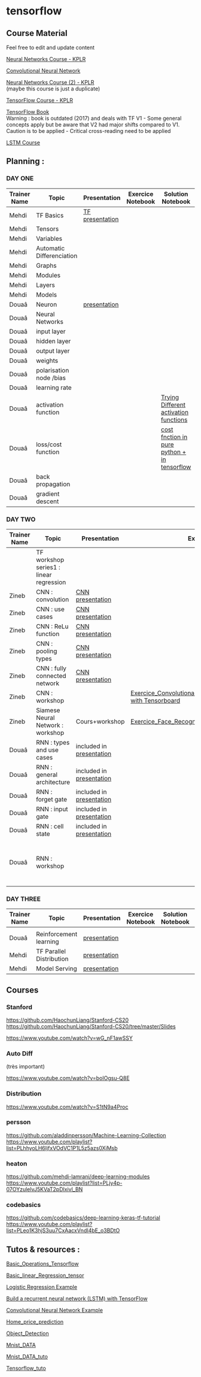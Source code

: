 # tensorflow

## Course Material

Feel free to edit and update content

[Neural Networks Course - KPLR](https://sylacefr.sharepoint.com/:b:/s/KPLR/EbMIbw-zj7xCtf_8uuInlMABvH9HahGd-YzZgF65Rwj31g?e=UZpdCQ)

[Convolutional Neural Network](https://docs.google.com/presentation/d/1R0aAw0dkHO0FMjWc7_dNb0vYR6lXM65OJxluRZcQ9X8/edit#slide=id.p)

[Neural Networks Course (2) - KPLR](https://sylacefr.sharepoint.com/:p:/s/KPLR/EWgGzXjvPoRMlTNeiU-M8m8BTRh2AvfOpIoWV3TVeyXH6w?e=VrFcr3)  
(maybe this course is just a duplicate)

[TensorFlow Course - KPLR](https://sylacefr.sharepoint.com/:p:/s/KPLR/EeVyRhQ9BhJOmNTt2oX7KXMBluTwwm8nLCabD4bxrJKTmQ?e=iV6exk)

[TensorFlow Book](https://sylacefr.sharepoint.com/:b:/s/KPLR/EVE-w4xgJ0ZCmbTC5theHVYBVcG1SbnsTrmZ9ZVJXNwNUw?e=EmjQDJ)  
Warning : book is outdated (2017) and deals with TF V1 - Some general concepts apply but be aware that V2 had major shifts compared to V1. 
Caution is to be applied - Critical cross-reading need to be applied

[LSTM Course](https://sylacefr.sharepoint.com/:b:/s/KPLR/EV7ec_n0-NpJmelVQL1kAysBJoUSV1PejzFZxaImCc_3Xw?e=aVe4tx)


## Planning : 

### DAY ONE 
| Trainer Name | Topic |  Presentation | Exercice Notebook | Solution Notebook | External Ressource/example |
| ------ | ------ | ------ |  ------ | ------ | ------ |
| Mehdi | TF Basics | [TF presentation](https://sylacefr.sharepoint.com/:p:/s/KPLR/EeVyRhQ9BhJOmNTt2oX7KXMBluTwwm8nLCabD4bxrJKTmQ?e=iV6exk) | | |
| Mehdi | Tensors | | | |
| Mehdi | Variables |  |
| Mehdi | Automatic Differenciation |  |
| Mehdi | Graphs |  |
| Mehdi | Modules | | | |
| Mehdi | Layers | | | |
| Mehdi | Models | | | |
| Douaâ | Neuron | [presentation](https://sylacefr.sharepoint.com/:p:/s/KPLR/EWgGzXjvPoRMlTNeiU-M8m8BTRh2AvfOpIoWV3TVeyXH6w?e=VrFcr3) | | |
| Douaâ | Neural Networks | | | |
| Douaâ | input layer | | | |
| Douaâ | hidden layer | | | |
| Douaâ | output layer | | | |
| Douaâ | weights | | | |
| Douaâ | polarisation node /bias | | | |
| Douaâ | learning rate | | | |
| Douaâ | activation function | | | [Trying Different activation functions](https://colab.research.google.com/drive/1GKbcWGaSoaRT8Ky3votUbtv_yYV0karp?usp=sharing)| 
| Douaâ | loss/cost function | | | [cost fnction in pure python + in tensorflow](https://colab.research.google.com/github/goodboychan/chans_jupyter/blob/main/_notebooks/2020-09-07-02-Cost-Minimization-using-Gradient-Descent.ipynb#scrollTo=BR4bzYcJy84g)| 
| Douaâ | back propagation | | | | [for math lovers](https://mmuratarat.github.io/2020-01-09/backpropagation) - [very simplified math](https://hmkcode.com/ai/backpropagation-step-by-step/)|
| Douaâ | gradient descent | | | | 


### DAY TWO
| Trainer Name | Topic |  Presentation | Exercice Notebook | Solution Notebook | External Ressource/example |
| ------ | ------ | ------ |  ------ | ------ | ------ |
|  | TF workshop series1 : linear regression |  |  | [linear regression with TF-solution](https://github.com/mehdi-lamrani/tensorflow/blob/main/clean/KPLR_TF_Linear_regression.ipynb) |  |
| Zineb  |  CNN : convolution  | [CNN presentation](https://docs.google.com/presentation/d/1R0aAw0dkHO0FMjWc7_dNb0vYR6lXM65OJxluRZcQ9X8/edit#slide=id.p) |  |  | | 
| Zineb  |  CNN : use cases  | [CNN presentation](https://docs.google.com/presentation/d/1R0aAw0dkHO0FMjWc7_dNb0vYR6lXM65OJxluRZcQ9X8/edit#slide=id.p) |  |  | | 
| Zineb  |  CNN : ReLu function | [CNN presentation](https://docs.google.com/presentation/d/1R0aAw0dkHO0FMjWc7_dNb0vYR6lXM65OJxluRZcQ9X8/edit#slide=id.p) |  | | | 
| Zineb  |  CNN : pooling types | [CNN presentation](https://docs.google.com/presentation/d/1R0aAw0dkHO0FMjWc7_dNb0vYR6lXM65OJxluRZcQ9X8/edit#slide=id.p) |  |  | | 
| Zineb  |  CNN : fully connected network | [CNN presentation](https://docs.google.com/presentation/d/1R0aAw0dkHO0FMjWc7_dNb0vYR6lXM65OJxluRZcQ9X8/edit#slide=id.p) |  | | | 
| Zineb  |  CNN : workshop  |  |  [Exercice_Convolutional_Neural_Networks_with_Tensorboard with Tensorboard](https://github.com/mehdi-lamrani/tensorflow/blob/main/clean/Exercice_Convolutional_Neural_Networks_with_Tensorboard.ipynb) | [Solution_Convolutional_Neural_Networks_with_Tensorboard with Tensorboard](https://github.com/mehdi-lamrani/tensorflow/blob/main/clean/Solution_Convolutional_Neural_Networks_with_Tensorboard.ipynb) | | 
| Zineb  |  Siamese Neural Network : workshop  | Cours+workshop | [Exercice_Face_Recognition_Siamese_network.ipynb](https://github.com/mehdi-lamrani/tensorflow/blob/main/clean/Exercice_Face_Recognition_Siamese_network.ipynb) | [Solution_Face_Recognition_Siamese_network.ipynb](https://github.com/mehdi-lamrani/tensorflow/blob/main/clean/Solution_Face_Recognition_Siamese_network.ipynb) | | 
| Douaâ | RNN : types and use cases | included in [presentation](https://sylacefr.sharepoint.com/:p:/s/KPLR/EWgGzXjvPoRMlTNeiU-M8m8BTRh2AvfOpIoWV3TVeyXH6w?e=VrFcr3) | | | |
| Douaâ | RNN : general architecture | included in [presentation](https://sylacefr.sharepoint.com/:p:/s/KPLR/EWgGzXjvPoRMlTNeiU-M8m8BTRh2AvfOpIoWV3TVeyXH6w?e=VrFcr3) | | | |
| Douaâ | RNN : forget gate | included in [presentation](https://sylacefr.sharepoint.com/:p:/s/KPLR/EWgGzXjvPoRMlTNeiU-M8m8BTRh2AvfOpIoWV3TVeyXH6w?e=VrFcr3) | | | |
| Douaâ | RNN : input gate | included in [presentation](https://sylacefr.sharepoint.com/:p:/s/KPLR/EWgGzXjvPoRMlTNeiU-M8m8BTRh2AvfOpIoWV3TVeyXH6w?e=VrFcr3) | | | |
| Douaâ | RNN : cell state | included in [presentation](https://sylacefr.sharepoint.com/:p:/s/KPLR/EWgGzXjvPoRMlTNeiU-M8m8BTRh2AvfOpIoWV3TVeyXH6w?e=VrFcr3) | | | |
| Douaâ | RNN : workshop |  | | [LSTM-Airline passengers forecasting with keras ](https://github.com/mehdi-lamrani/Neural-Networks/blob/main/LSTM_Forecast.ipynb)  -  [LSTM-Frozen Desserts Production with Tensorflow](https://github.com/doudi0101/ML-TPs/blob/main/RNN_Frozen_Desserts.ipynb) | to do : add markdown and comments from the video as hint, add 2021 data from kaggle | 

### DAY THREE

| Trainer Name | Topic |  Presentation | Exercice Notebook | Solution Notebook | External Ressource/example |
| ------ | ------ | ------ |  ------ | ------ | ----- |
|  |  |  |  |  |  |
| Douaâ | Reinforcement learning | [presentation](https://sylacefr.sharepoint.com/:p:/s/KPLR/EWgGzXjvPoRMlTNeiU-M8m8BTRh2AvfOpIoWV3TVeyXH6w?e=VrFcr3) |  | | Mehdi | Advanced TF Concepts | [presentation]() |  | | | 
| Mehdi | TF Parallel Distribution | [presentation]() |  | | | 
| Mehdi | Model Serving | [presentation]() |  | | | 



## Courses

### Stanford 

https://github.com/HaochunLiang/Stanford-CS20
https://github.com/HaochunLiang/Stanford-CS20/tree/master/Slides

https://www.youtube.com/watch?v=wG_nF1awSSY

### Auto Diff 
(très important)

https://www.youtube.com/watch?v=boIOgsu-Q8E

### Distribution

https://www.youtube.com/watch?v=S1tN9a4Proc

### persson

https://github.com/aladdinpersson/Machine-Learning-Collection  
https://www.youtube.com/playlist?list=PLhhyoLH6IjfxVOdVC1P1L5z5azs0XjMsb

### heaton

https://github.com/mehdi-lamrani/deep-learning-modules  
https://www.youtube.com/playlist?list=PLjy4p-07OYzulelvJ5KVaT2pDlxivl_BN

### codebasics
https://github.com/codebasics/deep-learning-keras-tf-tutorial
https://www.youtube.com/playlist?list=PLeo1K3hjS3uu7CxAacxVndI4bE_o3BDtO

## Tutos & resources : 

[Basic_Operations_Tensorflow](https://github.com/aymericdamien/TensorFlow-Examples/blob/master/tensorflow_v2/notebooks/1_Introduction/basic_operations.ipynb)

[Basic_linear_Regression_tensor](https://github.com/aymericdamien/TensorFlow-Examples/blob/master/tensorflow_v2/notebooks/2_BasicModels/linear_regression.ipynb)

[Logistic Regression Example](https://github.com/aymericdamien/TensorFlow-Examples/blob/master/tensorflow_v2/notebooks/2_BasicModels/logistic_regression.ipynb)

[Build a recurrent neural network (LSTM) with TensorFlow](https://github.com/aymericdamien/TensorFlow-Examples/blob/master/tensorflow_v1/notebooks/3_NeuralNetworks/recurrent_network.ipynb)

[Convolutional Neural Network Example](https://github.com/aymericdamien/TensorFlow-Examples/blob/master/tensorflow_v1/notebooks/3_NeuralNetworks/convolutional_network_raw.ipynb)

[Home_price_prediction](https://github.com/TahaSherif/Predicting-House-Prices-with-Regression-Tensorflow/blob/master/Predicting%20House%20Prices%20with%20Regression%20-%20Tensorflow%20.ipynb)

[Object_Detection](http://www.tensorflow.org/hub/tutorials/tf2_object_detection?hl=fr)

[Mnist_DATA](https://github.com/Hvass-Labs/TensorFlow-Tutorials/blob/master/01_Simple_Linear_Model.ipynb)

[Mnist_DATA_tuto](https://larevueia.fr/tensorflow/)

[Tensorflow_tuto](https://www.simplilearn.com/tutorials/deep-learning-tutorial/tensorflow)

